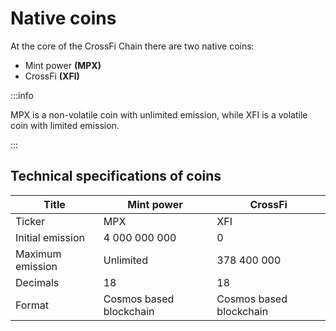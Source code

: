 # Native coins 

At the core of the CrossFi Chain there are two native coins:   

- Mint power **(MPX)**
- CrossFi **(XFI)** 

:::info

MPX is a non-volatile coin with unlimited emission, while XFI is a volatile coin with limited emission.

:::

## Technical specifications of coins

| Title            | Mint power              | CrossFi                 |
|------------------|-------------------------|-------------------------|
| Ticker           | MPX                     | XFI                     |
| Initial emission | 4 000 000 000           | 0                       |
| Maximum emission | Unlimited               | 378 400 000             |
| Decimals         | 18                      | 18                      |
| Format           | Cosmos based blockchain | Cosmos based blockchain |

